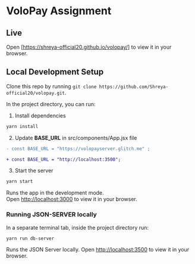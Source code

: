 # VoloPay Assignment

## Live

Open [https://shreya-official20.github.io/volopay/] to view it in your browser.

## Local Development Setup

Clone this repo by running
`git clone https://github.com/Shreya-official20/volopay.git`.

In the project directory, you can run:

1. Install dependencies

```bash
yarn install
```

2. Update **BASE_URL** in src/components/App.jsx file

```diff
- const BASE_URL = "https://volopayserver.glitch.me" ;

+ const BASE_URL = "http://localhost:3500";
```

3. Start the server

```bash
yarn start
```

Runs the app in the development mode.\
Open [http://localhost:3000](http://localhost:3000) to view it in your browser.

### Running JSON-SERVER locally

In a separate terminal tab, inside the project directory run:

```bash
yarn run db-server
```

Runs the JSON Server locally.
Open [http://localhost:3500](http://localhost:3500) to view it in your browser.
